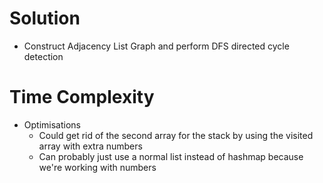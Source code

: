# Solution
- Construct Adjacency List Graph and perform DFS directed cycle detection

# Time Complexity
- Optimisations
  - Could get rid of the second array for the stack by using the visited array with extra numbers
  - Can probably just use a normal list instead of hashmap because we're working with numbers